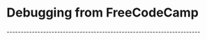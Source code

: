 <h1>Debugging from FreeCodeCamp </h1>
<p>---------------------------------------------------------------------</p>
